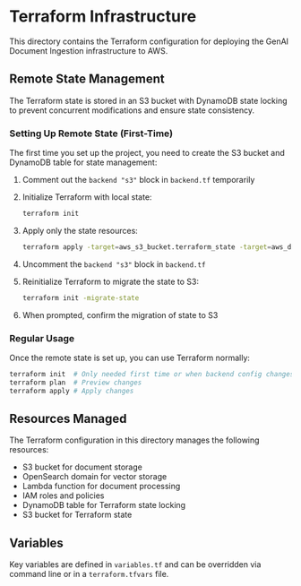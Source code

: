 # Terraform Infrastructure

This directory contains the Terraform configuration for deploying the GenAI Document Ingestion infrastructure to AWS.

## Remote State Management

The Terraform state is stored in an S3 bucket with DynamoDB state locking to prevent concurrent modifications and ensure state consistency.

### Setting Up Remote State (First-Time)

The first time you set up the project, you need to create the S3 bucket and DynamoDB table for state management:

1. Comment out the `backend "s3"` block in `backend.tf` temporarily
2. Initialize Terraform with local state:

   ```bash
   terraform init
   ```

3. Apply only the state resources:

   ```bash
   terraform apply -target=aws_s3_bucket.terraform_state -target=aws_dynamodb_table.terraform_locks
   ```

4. Uncomment the `backend "s3"` block in `backend.tf`
5. Reinitialize Terraform to migrate the state to S3:

   ```bash
   terraform init -migrate-state
   ```

6. When prompted, confirm the migration of state to S3

### Regular Usage

Once the remote state is set up, you can use Terraform normally:

```bash
terraform init  # Only needed first time or when backend config changes
terraform plan  # Preview changes
terraform apply # Apply changes
```

## Resources Managed

The Terraform configuration in this directory manages the following resources:

- S3 bucket for document storage
- OpenSearch domain for vector storage
- Lambda function for document processing
- IAM roles and policies
- DynamoDB table for Terraform state locking
- S3 bucket for Terraform state

## Variables

Key variables are defined in `variables.tf` and can be overridden via command line or in a `terraform.tfvars` file. 